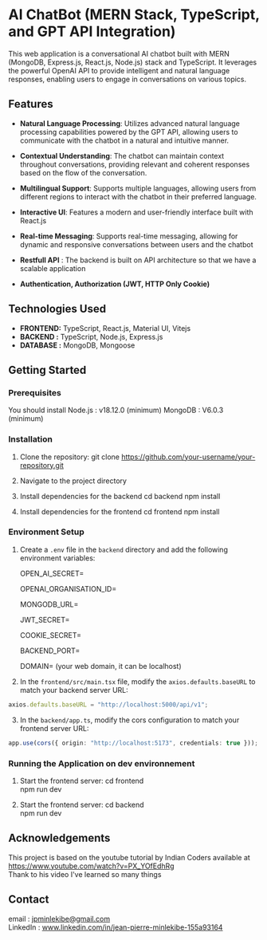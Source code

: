 # AI ChatBot (MERN Stack, TypeScript, and GPT API Integration)

This web application is a conversational AI chatbot built with MERN (MongoDB, Express.js, React.js, Node.js) stack and TypeScript. It leverages the powerful OpenAI API to provide intelligent and natural language responses, enabling users to engage in conversations on various topics.

## Features

- **Natural Language Processing**: Utilizes advanced natural language processing capabilities powered by the GPT API, allowing users to communicate with the chatbot in a natural and intuitive manner.

- **Contextual Understanding**: The chatbot can maintain context throughout conversations, providing relevant and coherent responses based on the flow of the conversation.

- **Multilingual Support**: Supports multiple languages, allowing users from different regions to interact with the chatbot in their preferred language.

- **Interactive UI**: Features a modern and user-friendly interface built with React.js

- **Real-time Messaging**: Supports real-time messaging, allowing for dynamic and responsive conversations between users and the chatbot

- **Restfull API** : The backend is built on API architecture so that we have a scalable application
- **Authentication, Authorization (JWT, HTTP Only Cookie)**

## Technologies Used

- **FRONTEND:** TypeScript, React.js, Material UI, Vitejs
- **BACKEND :** TypeScript, Node.js, Express.js
- **DATABASE :** MongoDB, Mongoose

## Getting Started

### Prerequisites
You should install
    Node.js : v18.12.0 (minimum)
    MongoDB : V6.0.3 (minimum)

### Installation

1. Clone the repository:
git clone https://github.com/your-username/your-repository.git

2. Navigate to the project directory

3. Install dependencies for the backend
cd backend
npm install

4. Install dependencies for the frontend 
cd frontend
npm install

### Environment Setup

1. Create a `.env` file in the `backend` directory and add the following environment variables:

    OPEN_AI_SECRET=

    OPENAI_ORGANISATION_ID=

    MONGODB_URL=

    JWT_SECRET=

    COOKIE_SECRET=

    BACKEND_PORT=

    DOMAIN= (your web domain, it can be localhost)

2. In the `frontend/src/main.tsx` file, modify the `axios.defaults.baseURL` to match your backend server URL:

```typescript
axios.defaults.baseURL = "http://localhost:5000/api/v1";
```

3. In the `backend/app.ts`, modify the cors configuration to match your frontend server URL:

```typescript
app.use(cors({ origin: "http://localhost:5173", credentials: true }));
```

### Running the Application on dev environnement
1. Start the frontend server:
cd frontend  
npm run dev

2. Start the frontend server:
cd backend  
npm run dev

## Acknowledgements
This project is based on the youtube tutorial by Indian Coders available at https://www.youtube.com/watch?v=PX_YOfEdhRg  
Thank to his video I've learned so many things


## Contact
email : jpminlekibe@gmail.com  
LinkedIn : www.linkedin.com/in/jean-pierre-minlekibe-155a93164